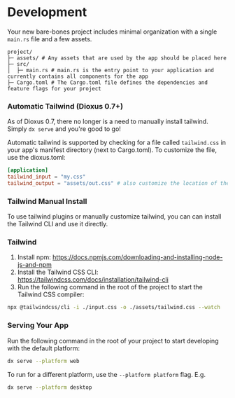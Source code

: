 # Development

Your new bare-bones project includes minimal organization with a single `main.rs` file and a few assets.

```
project/
├─ assets/ # Any assets that are used by the app should be placed here
├─ src/
│  ├─ main.rs # main.rs is the entry point to your application and currently contains all components for the app
├─ Cargo.toml # The Cargo.toml file defines the dependencies and feature flags for your project
```

### Automatic Tailwind (Dioxus 0.7+)

As of Dioxus 0.7, there no longer is a need to manually install tailwind. Simply `dx serve` and you're good to go!

Automatic tailwind is supported by checking for a file called `tailwind.css` in your app's manifest directory (next to Cargo.toml). To customize the file, use the dioxus.toml:

```toml
[application]
tailwind_input = "my.css"
tailwind_output = "assets/out.css" # also customize the location of the out file!
```

### Tailwind Manual Install

To use tailwind plugins or manually customize tailwind, you can can install the Tailwind CLI and use it directly.

### Tailwind
1. Install npm: https://docs.npmjs.com/downloading-and-installing-node-js-and-npm
2. Install the Tailwind CSS CLI: https://tailwindcss.com/docs/installation/tailwind-cli
3. Run the following command in the root of the project to start the Tailwind CSS compiler:

```bash
npx @tailwindcss/cli -i ./input.css -o ./assets/tailwind.css --watch
```

### Serving Your App

Run the following command in the root of your project to start developing with the default platform:

```bash
dx serve --platform web
```

To run for a different platform, use the `--platform platform` flag. E.g.
```bash
dx serve --platform desktop
```


